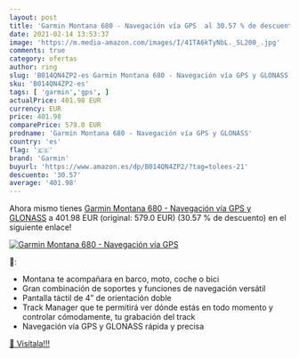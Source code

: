 ```yaml
---
layout: post
title: 'Garmin Montana 680 - Navegación vía GPS  al 30.57 % de descuento'
date: 2021-02-14 13:53:37
image: 'https://m.media-amazon.com/images/I/41TA6kTyNbL._SL200_.jpg'
comments: true
category: ofertas
author: ring
slug: 'B014QN4ZP2-es Garmin Montana 680 - Navegación vía GPS y GLONASS'
sku: 'B014QN4ZP2-es'
tags: [ 'garmin','gps', ]
actualPrice: 401.98 EUR
currency: EUR
price: 401.98
comparePrice: 579.0 EUR
prodname: 'Garmin Montana 680 - Navegación vía GPS y GLONASS'
country: 'es'
flag: '🇪🇸'
brand: 'Garmin'
buyurl: 'https://www.amazon.es/dp/B014QN4ZP2/?tag=tolees-21'
descuento: '30.57'
average: '401.98'
---
```


Ahora mismo tienes [Garmin Montana 680 - Navegación vía GPS y GLONASS](https://www.amazon.es/dp/B014QN4ZP2/?tag=tolees-21) a 401.98 EUR (original: 579.0 EUR) (30.57 %  de descuento) en el siguiente enlace!

[![Garmin Montana 680 - Navegación vía GPS ](https://m.media-amazon.com/images/I/41TA6kTyNbL._SL200_.jpg)](https://www.amazon.es/dp/B014QN4ZP2/?tag=tolees-21)

🔎:

- Montana te acompañara en barco, moto, coche o bici
- Gran combinación de soportes y funciones de navegación versátil
- Pantalla táctil de 4” de orientación doble
- Track Manager que te permitirá ver dónde estás en todo momento y controlar cómodamente, tu grabación del track
- Navegación vía GPS y GLONASS rápida y precisa

[🛒 Visítala!!!](https://www.amazon.es/dp/B014QN4ZP2/?tag=tolees-21)
